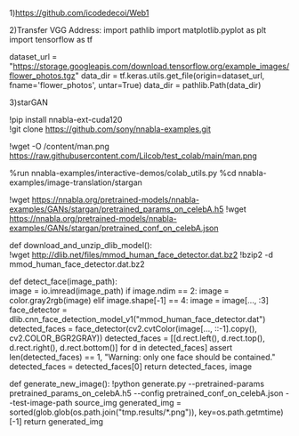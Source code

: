1)https://github.com/icodedecoi/Web1

2)Transfer VGG Address:
import pathlib
import matplotlib.pyplot as plt
import tensorflow as tf

dataset_url = "https://storage.googleapis.com/download.tensorflow.org/example_images/flower_photos.tgz"
data_dir = tf.keras.utils.get_file(origin=dataset_url,
                                   fname='flower_photos',
                                   untar=True)
data_dir = pathlib.Path(data_dir)

3)starGAN

!pip install nnabla-ext-cuda120  
!git clone https://github.com/sony/nnabla-examples.git

!wget -O /content/man.png https://raw.githubusercontent.com/Lilcob/test_colab/main/man.png

%run nnabla-examples/interactive-demos/colab_utils.py
%cd nnabla-examples/image-translation/stargan

!wget https://nnabla.org/pretrained-models/nnabla-examples/GANs/stargan/pretrained_params_on_celebA.h5
!wget https://nnabla.org/pretrained-models/nnabla-examples/GANs/stargan/pretrained_conf_on_celebA.json

def download_and_unzip_dlib_model():  
    !wget http://dlib.net/files/mmod_human_face_detector.dat.bz2
    !bzip2 -d mmod_human_face_detector.dat.bz2

def detect_face(image_path):  
    image = io.imread(image_path)
    if image.ndim == 2:
        image = color.gray2rgb(image)
    elif image.shape[-1] == 4:
        image = image[..., :3]
    face_detector = dlib.cnn_face_detection_model_v1("mmod_human_face_detector.dat")
    detected_faces = face_detector(cv2.cvtColor(image[..., ::-1].copy(), cv2.COLOR_BGR2GRAY))
    detected_faces = [[d.rect.left(), d.rect.top(), d.rect.right(), d.rect.bottom()] for d in detected_faces]
    assert len(detected_faces) == 1, "Warning: only one face should be contained."
    detected_faces = detected_faces[0]
    return detected_faces, image

def generate_new_image():
    !python generate.py --pretrained-params pretrained_params_on_celebA.h5 --config pretrained_conf_on_celebA.json --test-image-path source_img
    generated_img = sorted(glob.glob(os.path.join("tmp.results/*.png")), key=os.path.getmtime)[-1]
    return generated_img

